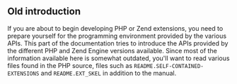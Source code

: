 Old introduction
----------------

If you are about to begin developing PHP or Zend extensions, you need to
prepare yourself for the programming environment provided by the various
APIs. This part of the documentation tries to introduce the APIs
provided by the different PHP and Zend Engine versions available. Since
most of the information available here is somewhat outdated, you'll want
to read various files found in the PHP source, files such as
`README.SELF-CONTAINED-EXTENSIONS` and `README.EXT_SKEL` in addition to
the manual.

